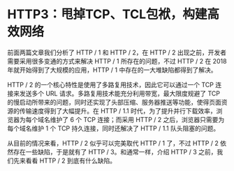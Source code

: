 # HTTP3：甩掉TCP、TCL包袱，构建高效网络

前面两篇文章我们分析了 HTTP / 1 和 HTTP / 2，在 HTTP / 2 出现之前，开发者需要采用很多变通的方式来解决 HTTP / 1 所存在的问题，不过 HTTP / 2 在 2018 年就开始得到了大规模的应用，HTTP / 1 中存在的一大堆缺陷都得到了解决。

HTTP / 2 的一个核心特性是使用了多路复用技术，因此它可以通过一个 TCP 连接来发送多个 URL 请求。多路复用技术能充分利用带宽，最大限度规避了 TCP 的慢启动所带来的问题，同时还实现了头部压缩、服务器推送等功能，使得页面资源的传输速度得到了大幅提升。在 HTTP / 1.1 时代，为了提升并行下载效率，浏览器为每个域名维护了 6 个 TCP 连接；而采用 HTTP / 2 之后，浏览器只需要为每个域名维护 1 个 TCP 持久连接，同时还解决了 HTTP / 1.1 队头阻塞的问题。

从目前的情况来看，HTTP / 2 似乎可以完美取代 HTTP / 1 了，不过 HTTP / 2 依然存在一些缺陷，于是就有了 HTTP / 3。和通常一样，介绍 HTTP / 3 之前，我们先来看看 HTTP / 2 到底有什么缺陷。
